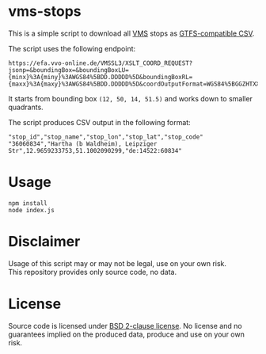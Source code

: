 # vms-stops

This is a simple script to download all [VMS](http://www.vms.de) stops as [GTFS-compatible CSV](https://developers.google.com/transit/gtfs/reference/stops-file).

The script uses the following endpoint:

```
https://efa.vvo-online.de/VMSSL3/XSLT_COORD_REQUEST?jsonp=&boundingBox=&boundingBoxLU={minx}%3A{miny}%3AWGS84%5BDD.DDDDD%5D&boundingBoxRL={maxx}%3A{maxy}%3AWGS84%5BDD.DDDDD%5D&coordOutputFormat=WGS84%5BGGZHTXX%5D&type_1=STOP&outputFormat=json&inclFilter=1
```

It starts from bounding box `(12, 50, 14, 51.5)` and works down to smaller quadrants.

The script produces CSV output in the following format:

```
"stop_id","stop_name","stop_lon","stop_lat","stop_code"
"36060834","Hartha (b Waldheim), Leipziger Str",12.9659233753,51.1002090299,"de:14522:60834"
```

# Usage

```
npm install
node index.js
```

# Disclaimer

Usage of this script may or may not be legal, use on your own risk.  
This repository provides only source code, no data.

# License

Source code is licensed under [BSD 2-clause license](LICENSE). No license and no guarantees implied on the produced data, produce and use on your own risk.
